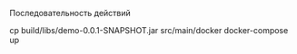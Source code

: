 Последовательность действий

cp build/libs/demo-0.0.1-SNAPSHOT.jar src/main/docker
docker-compose up  
